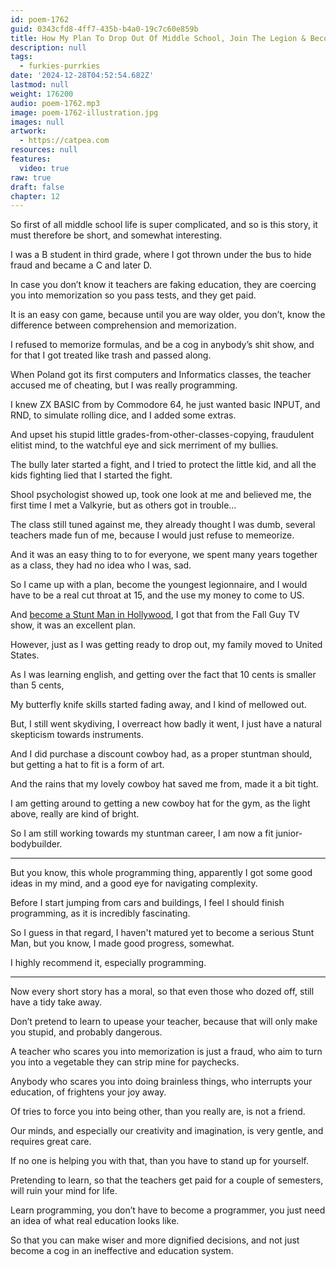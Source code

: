 ```yaml
---
id: poem-1762
guid: 0343cfd8-4ff7-435b-b4a0-19c7c60e859b
title: How My Plan To Drop Out Of Middle School, Join The Legion & Become A Stuntman Is Totally Working Out
description: null
tags:
  - furkies-purrkies
date: '2024-12-28T04:52:54.682Z'
lastmod: null
weight: 176200
audio: poem-1762.mp3
image: poem-1762-illustration.jpg
images: null
artwork:
  - https://catpea.com
resources: null
features:
  video: true
raw: true
draft: false
chapter: 12
---
```


So first of all middle school life is super complicated,
and so is this story, it must therefore be short, and somewhat interesting.

I was a B student in third grade,
where I got thrown under the bus to hide fraud and became a C and later D.

In case you don’t know it teachers are faking education,
they are coercing you into memorization so you pass tests, and they get paid.

It is an easy con game, because until you are way older,
you don’t, know the difference between comprehension and memorization.

I refused to memorize formulas, and be a cog in anybody’s shit show,
and for that I got treated like trash and passed along.

When Poland got its first computers and Informatics classes,
the teacher accused me of cheating, but I was really programming.

I knew ZX BASIC from by Commodore 64, he just wanted basic INPUT,
and RND, to simulate rolling dice, and I added some extras.

And upset his stupid little grades-from-other-classes-copying,
fraudulent elitist mind, to the watchful eye and sick merriment of my bullies.

The bully later started a fight, and I tried to protect the little kid,
and all the kids fighting lied that I started the fight.

Shool psychologist showed up, took one look at me and believed me,
the first time I met a Valkyrie, but as others got in trouble…

The class still tuned against me, they already thought I was dumb,
several teachers made fun of me, because I would just refuse to memeorize.

And it was an easy thing to to for everyone,
we spent many years together as a class, they had no idea who I was, sad.

So I came up with a plan, become the youngest legionnaire,
and I would have to be a real cut throat at 15, and the use my money to come to US.

And [become a Stunt Man in Hollywood][1],
I got that from the Fall Guy TV show, it was an excellent plan.

However, just as I was getting ready to drop out,
my family moved to United States.

As I was learning english,
and getting over the fact that 10 cents is smaller than 5 cents,

My butterfly knife skills started fading away,
and I kind of mellowed out.

But, I still went skydiving, I overreact how badly it went,
I just have a natural skepticism towards instruments.

And I did purchase a discount cowboy had, as a proper stuntman should,
but getting a hat to fit is a form of art.

And the rains that my lovely cowboy hat saved me from,
made it a bit tight.

I am getting around to getting a new cowboy hat for the gym,
as the light above, really are kind of bright.

So I am still working towards my stuntman career,
I am now a fit junior-bodybuilder.

---

But you know, this whole programming thing,
apparently I got some good ideas in my mind, and a good eye for navigating complexity.

Before I start jumping from cars and buildings,
I feel I should finish programming, as it is incredibly fascinating.

So I guess in that regard, I haven't matured yet to become a serious Stunt Man,
but you know, I made good progress, somewhat.

I highly recommend it,
especially programming.

---

Now every short story has a moral, so that even those who dozed off,
still have a tidy take away.

Don’t pretend to learn to upease your teacher,
because that will only make you stupid, and probably dangerous.

A teacher who scares you into memorization is just a fraud,
who aim to turn you into a vegetable they can strip mine for paychecks.

Anybody who scares you into doing brainless things,
who interrupts your education, of frightens your joy away.

Of tries to force you into being other,
than you really are, is not a friend.

Our minds, and especially our creativity and imagination,
is very gentle, and requires great care.

If no one is helping you with that,
than you have to stand up for yourself.

Pretending to learn, so that the teachers get paid for a couple of semesters,
will ruin your mind for life.

Learn programming, you don’t have to become a programmer,
you just need an idea of what real education looks like.

So that you can make wiser and more dignified decisions,
and not just become a cog in an ineffective and education system.

[1]: https://www.youtube.com/watch?v=dj9ev40C30M
